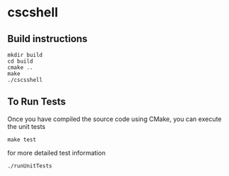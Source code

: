 # cscshell
## Build instructions
```
mkdir build
cd build
cmake ..
make
./cscsshell

```

## To Run Tests
Once you have compiled the source code using CMake, you can execute the unit tests
```
make test
```
for more detailed test information
```
./runUnitTests
```

